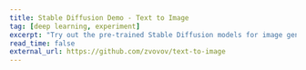 ```yaml
---
title: Stable Diffusion Demo - Text to Image
tag: [deep learning, experiment]
excerpt: "Try out the pre-trained Stable Diffusion models for image generation from text inputs"
read_time: false
external_url: https://github.com/zvovov/text-to-image
---
```

